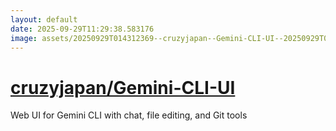 ```yaml
---
layout: default
date: 2025-09-29T11:29:38.583176
image: assets/20250929T014312369--cruzyjapan--Gemini-CLI-UI--20250929T015406713--cropped.png
---
```


# [cruzyjapan/Gemini-CLI-UI](https://github.com/cruzyjapan/Gemini-CLI-UI)

Web UI for Gemini CLI with chat, file editing, and Git tools
